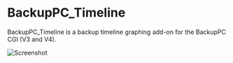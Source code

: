 BackupPC_Timeline
=================

BackupPC_Timeline is a backup timeline graphing add-on for the BackupPC CGI (V3 and V4).

![Screenshot](http://sourceforge.net/p/backuppc/mailman/attachment/53021F6C.9030403%40mezonplus.ru/1/ "Screenshot")
